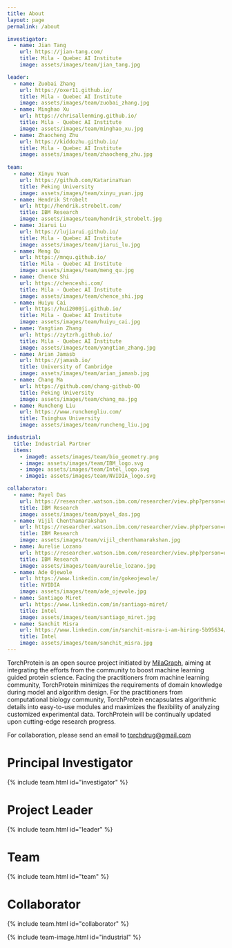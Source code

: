 ```yaml
---
title: About
layout: page
permalink: /about 

investigator:
  - name: Jian Tang
    url: https://jian-tang.com/
    title: Mila - Quebec AI Institute
    image: assets/images/team/jian_tang.jpg

leader:
  - name: Zuobai Zhang
    url: https://oxer11.github.io/
    title: Mila - Quebec AI Institute
    image: assets/images/team/zuobai_zhang.jpg
  - name: Minghao Xu
    url: https://chrisallenming.github.io/
    title: Mila - Quebec AI Institute
    image: assets/images/team/minghao_xu.jpg
  - name: Zhaocheng Zhu
    url: https://kiddozhu.github.io/
    title: Mila - Quebec AI Institute
    image: assets/images/team/zhaocheng_zhu.jpg
    
team:
  - name: Xinyu Yuan
    url: https://github.com/KatarinaYuan
    title: Peking University
    image: assets/images/team/xinyu_yuan.jpg
  - name: Hendrik Strobelt
    url: http://hendrik.strobelt.com/
    title: IBM Research
    image: assets/images/team/hendrik_strobelt.jpg
  - name: Jiarui Lu
    url: https://lujiarui.github.io/
    title: Mila - Quebec AI Institute
    image: assets/images/team/jiarui_lu.jpg
  - name: Meng Qu
    url: https://mnqu.github.io/
    title: Mila - Quebec AI Institute
    image: assets/images/team/meng_qu.jpg
  - name: Chence Shi
    url: https://chenceshi.com/
    title: Mila - Quebec AI Institute
    image: assets/images/team/chence_shi.jpg
  - name: Huiyu Cai
    url: https://hui2000ji.github.io/
    title: Mila - Quebec AI Institute
    image: assets/images/team/huiyu_cai.jpg
  - name: Yangtian Zhang
    url: https://zytzrh.github.io/
    title: Mila - Quebec AI Institute
    image: assets/images/team/yangtian_zhang.jpg
  - name: Arian Jamasb
    url: https://jamasb.io/
    title: University of Cambridge
    image: assets/images/team/arian_jamasb.jpg
  - name: Chang Ma
    url: https://github.com/chang-github-00
    title: Peking University
    image: assets/images/team/chang_ma.jpg
  - name: Runcheng Liu
    url: https://www.runchengliu.com/
    title: Tsinghua University
    image: assets/images/team/runcheng_liu.jpg

industrial:
  title: Industrial Partner
  items:
    - image0: assets/images/team/bio_geometry.png
    - image: assets/images/team/IBM_logo.svg
    - image: assets/images/team/Intel_logo.svg
    - image1: assets/images/team/NVIDIA_logo.svg

collaborator:
  - name: Payel Das
    url: https://researcher.watson.ibm.com/researcher/view.php?person=us-daspa
    title: IBM Research
    image: assets/images/team/payel_das.jpg
  - name: Vijil Chenthamarakshan
    url: https://researcher.watson.ibm.com/researcher/view.php?person=us-ecvijil
    title: IBM Research
    image: assets/images/team/vijil_chenthamarakshan.jpg
  - name: Aurelie Lozano
    url: https://researcher.watson.ibm.com/researcher/view.php?person=us-aclozano
    title: IBM Research
    image: assets/images/team/aurelie_lozano.jpg
  - name: Ade Ojewole
    url: https://www.linkedin.com/in/gokeojewole/
    title: NVIDIA
    image: assets/images/team/ade_ojewole.jpg
  - name: Santiago Miret
    url: https://www.linkedin.com/in/santiago-miret/
    title: Intel
    image: assets/images/team/santiago_miret.jpg
  - name: Sanchit Misra
    url: https://www.linkedin.com/in/sanchit-misra-i-am-hiring-5b95634/
    title: Intel
    image: assets/images/team/sanchit_misra.jpg
---
```

  
TorchProtein is an open source project initiated by [MilaGraph], aiming at integrating the efforts from the community to boost machine learning guided protein science. 
Facing the practitioners from machine learning community, TorchProtein minimizes the requirements of domain knowledge during model and algorithm design.
For the practitioners from computational biology community, TorchProtein encapsulates algorithmic details into easy-to-use modules and maximizes the flexibility of analyzing customized experimental data.
TorchProtein will be continually updated upon cutting-edge research progress. 

For collaboration, please send an email to torchdrug@gmail.com

[MilaGraph]: https://github.com/DeepGraphLearning

# Principal Investigator

{% include team.html id="investigator" %}

# Project Leader

{% include team.html id="leader" %}

# Team

{% include team.html id="team" %}

# Collaborator

{% include team.html id="collaborator" %}

<!-- # Industrial Partner -->

{% include team-image.html id="industrial" %}
